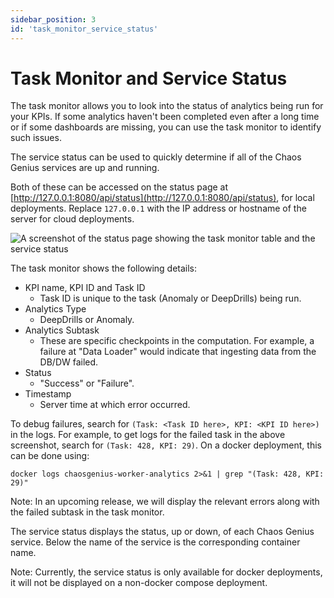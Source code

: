 ```yaml
---
sidebar_position: 3
id: 'task_monitor_service_status'
---
```


# Task Monitor and Service Status

The task monitor allows you to look into the status of analytics being run for your KPIs. If some analytics haven't been completed even after a long time or if some dashboards are missing, you can use the task monitor to identify such issues.

The service status can be used to quickly determine if all of the Chaos Genius services are up and running.

Both of these can be accessed on the status page at [http://127.0.0.1:8080/api/status](http://127.0.0.1:8080/api/status), for local deployments. Replace `127.0.0.1` with the IP address or hostname of the server for cloud deployments.

![A screenshot of the status page showing the task monitor table and the service status](/img/status-page.png)

The task monitor shows the following details:

* KPI name, KPI ID and Task ID
  * Task ID is unique to the task (Anomaly or DeepDrills) being run.
* Analytics Type
  * DeepDrills or Anomaly.
* Analytics Subtask
  * These are specific checkpoints in the computation. For example, a failure at "Data Loader" would indicate that ingesting data from the DB/DW failed.
* Status
  * "Success" or "Failure".
* Timestamp
  * Server time at which error occurred.

To debug failures, search for `(Task: <Task ID here>, KPI: <KPI ID here>)` in the logs. For example, to get logs for the failed task in the above screenshot, search for `(Task: 428, KPI: 29)`. On a docker deployment, this can be done using:

```
docker logs chaosgenius-worker-analytics 2>&1 | grep "(Task: 428, KPI: 29)"
```

Note: In an upcoming release, we will display the relevant errors along with the failed subtask in the task monitor.

The service status displays the status, up or down, of each Chaos Genius service. Below the name of the service is the corresponding container name.

Note: Currently, the service status is only available for docker deployments, it will not be displayed on a non-docker compose deployment.
